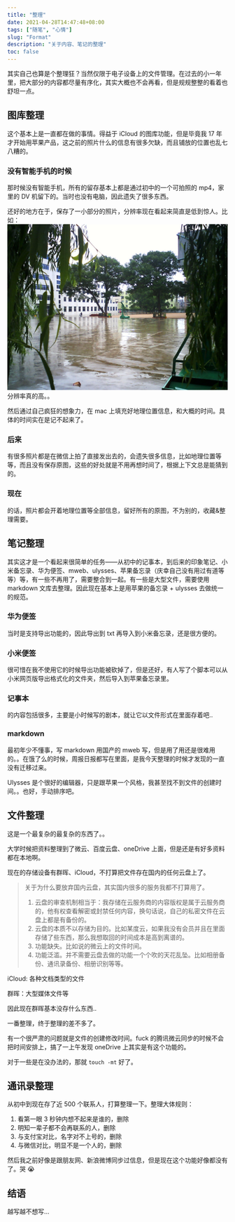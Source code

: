 ```yaml
---
title: "整理"
date: 2021-04-28T14:47:48+08:00
tags: ["随笔", "心情"]
slug: "Format"
description: "关于内容、笔记的整理"
toc: false
---
```


其实自己也算是个整理狂？当然仅限于电子设备上的文件管理。在过去的小一年里，把大部分的内容都尽量有序化，其实大概也不会再看，但是规规整整的看着也舒坦一点。

## 图库整理

这个基本上是一直都在做的事情。得益于 iCloud 的图库功能，但是毕竟我 17 年才开始用苹果产品，这之前的照片什么的信息有很多欠缺，而且铺放的位置也乱七八糟的。

### 没有智能手机的时候

那时候没有智能手机，所有的留存基本上都是通过初中的一个可拍照的 mp4，家里的 DV 机留下的。当时也没有电脑，因此遗失了很多东西。

还好的地方在于，保存了一小部分的照片，分辨率现在看起来简直是低到惊人。比如：
![历史图片](C5D1F9D0-D66D-4A2F-911A-4D812EF44AE4_1_105_c.jpeg)
分辨率真的高。。

然后通过自己疯狂的想象力，在 mac 上填充好地理位置信息，和大概的时间。具体的时间实在是记不起来了。

### 后来

有很多照片都是在微信上拍了直接发出去的，会遗失很多信息，比如地理位置等等，而且没有保存原图，这些的好处就是不用再想时间了，根据上下文总是能猜到的。

### 现在

的话，照片都会开着地理位置等全部信息，留好所有的原图，不为别的，收藏&整理需要。

## 笔记整理

其实这才是一个看起来很简单的任务——从初中的记事本，到后来的印象笔记、小米备忘录、华为便签、mweb、ulysses、苹果备忘录（庆幸自己没有用过有道等等）等，有一些不再用了，需要整合到一起。有一些是大型文件，需要使用 markdown 文库去整理。因此现在基本上是用苹果的备忘录 + ulysses 去做统一的规范。

### 华为便签

当时是支持导出功能的，因此导出到 txt 再导入到小米备忘录，还是很方便的。

### 小米便签

很可惜在我不使用它的时候导出功能被砍掉了，但是还好，有人写了个脚本可以从小米网页版导出格式化的文件夹，然后导入到苹果备忘录里。

### 记事本

的内容包括很多，主要是小时候写的剧本，就让它以文件形式在里面存着吧..

### markdown

最初年少不懂事，写 markdown 用国产的 mweb 写，但是用了用还是很难用的。。在饿了么的时候，周报日报都写在里面，是我今天整理的时候才发现的一直没有迁移过来。

Ulysses 是个很好的编辑器，只是跟苹果一个风格，我甚至找不到文件的创建时间。。也好，手动排序吧。

## 文件整理

这是一个最复杂的最复杂的东西了。。

大学时候把资料整理到了微云、百度云盘、oneDrive 上面，但是还是有好多资料都在本地啊。

现在的存储设备有群晖、iCloud，不打算把文件存在国内的任何云盘上了。

> 关于为什么要放弃国内云盘，其实国内很多的服务我都不打算用了。
>
> 1. 云盘的审查机制相当于：我存储在云服务商的内容版权是属于云服务商的，他有权查看解密或封禁任何内容，换句话说，自己的私密文件在云盘上都是有备份的。
> 2. 云盘的本质不以存储为目的。比如某度云，如果我没有会员并且在里面存储了些东西，那么我想取回的时间成本是高到离谱的。
> 3. 功能缺失。比如说的微云上的文件时间。
> 4. 功能泛滥。并不需要云盘去做的功能一个个吹的天花乱坠。比如相册备份、通讯录备份、相册识别等等。

iCloud: 各种文档类型的文件

群晖：大型媒体文件等

因此现在群晖基本没存什么东西..

一番整理，终于整理的差不多了。

有一个很严肃的问题就是文件的创建修改时间。fuck 的腾讯微云同步的时候不会把时间安排上，搞了一上午发现 oneDrive 上其实是有这个功能的。

对于一些是在没办法的，那就 `touch -mt` 好了。

## 通讯录整理

从初中到现在存了近 500 个联系人，打算整理一下。整理大体规则：

1. 看第一眼 3 秒钟内想不起来是谁的，删除
2. 明知一辈子都不会再联系的人，删除
3. 与支付宝对比，名字对不上号的，删除
4. 与微信对比，明显不是一个人的，删除

然后我之前好像是跟朋友网、新浪微博同步过信息，但是现在这个功能好像都没有了。哭 😭

## 结语

越写越不想写…
